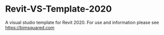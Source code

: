 # Revit-VS-Template-2020
A visual studio template for Revit 2020. For use and information please see https://bimsquared.com
